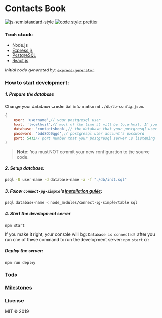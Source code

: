 Contacts Book
===
[![js-semistandard-style](https://img.shields.io/badge/code%20style-semistandard-brightgreen.svg?style=flat-square)](https://github.com/Flet/semistandard)
[![code style: prettier](https://img.shields.io/badge/code_style-prettier-ff69b4.svg?style=flat-square)](https://github.com/prettier/prettier)

### Tech stack:

- Node.js
- [Express.js](https://github.com/expressjs/express)
- [PostgreSQL](https://github.com/brianc/node-postgres)
- [React.js](https://github.com/facebook/react)

*Initial code generated by:* [`express-generator`](https://github.com/expressjs/generator)

### How to start development:

##### 1. Prepare the database

Change your database credential information at `./db/db-config.json`:

```js
{
    user: 'username',// your postgresql user
    host: 'localhost',// most of the time it will be localhost. If you use docker, please check their document
    database: 'contactsbook',// the database that your postgresql user account has rights to manage
    password: 'bdd8OC0qgd',// postgresql user account's password
    port: 5432// port number that your postgresql server is listening
}
```
> **Note:** You must NOT commit your new configuration to the source code.

##### 2. Setup database:

```bash
psql -U user-name -d database-name -a -f "./db/init.sql"
```

##### 3. Folow `connect-pg-simple`'s [installation guide](https://www.npmjs.com/package/connect-pg-simple#installation):

```bash
psql database-name < node_modules/connect-pg-simple/table.sql
```

##### 4. Start the development server

```
npm start
```

If you make it right, your console will log: `Database is connected!` after you run one of these command to run the development server: `npm start` or:

##### Deploy the server:

```
npm run deploy
```

### [Todo](https://github.com/lvnam96/contactsbook/projects)

### [Milestones](https://github.com/lvnam96/contactsbook/milestones)

### License
MIT &copy; 2019
